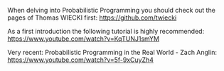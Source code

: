 When delving into Probabilistic Programming you should check out the pages of Thomas WIECKI first:
https://github.com/twiecki

As a first introduction the following tutorial is highly recommended:
https://www.youtube.com/watch?v=KqTUNJ1smYM

Very recent: Probabilistic Programming in the Real World - Zach Anglin:
https://www.youtube.com/watch?v=5f-9xCuyZh4

